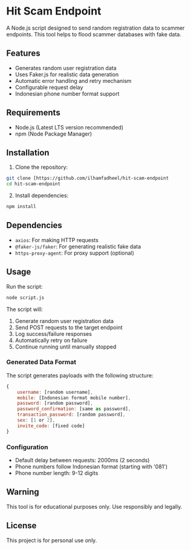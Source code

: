 # Hit Scam Endpoint

A Node.js script designed to send random registration data to scammer endpoints. This tool helps to flood scammer databases with fake data.

## Features

- Generates random user registration data
- Uses Faker.js for realistic data generation
- Automatic error handling and retry mechanism
- Configurable request delay
- Indonesian phone number format support

## Requirements

- Node.js (Latest LTS version recommended)
- npm (Node Package Manager)

## Installation

1. Clone the repository:
```bash
git clone [https://github.com/ilhamfadheel/hit-scam-endpoint
cd hit-scam-endpoint
```

2. Install dependencies:
```bash
npm install
```

## Dependencies

- `axios`: For making HTTP requests
- `@faker-js/faker`: For generating realistic fake data
- `https-proxy-agent`: For proxy support (optional)

## Usage

Run the script:
```bash
node script.js
```

The script will:
1. Generate random user registration data
2. Send POST requests to the target endpoint
3. Log success/failure responses
4. Automatically retry on failure
5. Continue running until manually stopped

### Generated Data Format

The script generates payloads with the following structure:
```javascript
{
    username: [random username],
    mobile: [Indonesian format mobile number],
    password: [random password],
    password_confirmation: [same as password],
    transaction_password: [random password],
    sex: [1 or 2],
    invite_code: [fixed code]
}
```

### Configuration

- Default delay between requests: 2000ms (2 seconds)
- Phone numbers follow Indonesian format (starting with '081')
- Phone number length: 9-12 digits

## Warning

This tool is for educational purposes only. Use responsibly and legally.

## License

This project is for personal use only.
